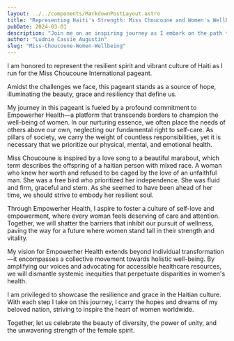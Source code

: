 ```yaml
---
layout: ../../components/MarkdownPostLayout.astro
title: "Representing Haiti's Strength: Miss Choucoune and Women's Wellbeing"
pubDate: 2024-03-01
description: "Join me on an inspiring journey as I embark on the path to the Miss Choucoune International pageant, a symbol of hope and resilience that shines a light on the rich cultural tapestry and indomitable spirit of Haiti. This pageant is more than just a contest; it is a platform for empowerment, a celebration of beauty, grace, and the unyielding strength that defines the Haitian people."
author: "Ludnie Cassie Augustin"
slug: "Miss-Choucoune-Women-Wellbeing"
---
```


I am honored to represent the resilient spirit and vibrant culture of Haiti as I run for the Miss Choucoune International pageant.

Amidst the challenges we face, this pageant stands as a source of hope, illuminating the beauty, grace and resiliency that define us.

My journey in this pageant is fueled by a profound commitment to Empowerher Health—a platform that transcends borders to champion the well-being of women.
In our nurturing essence, we often place the needs of others above our own, neglecting our fundamental right to self-care.
As pillars of society, we carry the weight of countless responsibilities, yet it is necessary that we prioritize our physical, mental, and emotional health.

Miss Choucoune is inspired by a love song to a beautiful marabout, which term describes the offspring of a haitian person with mixed race.
A woman who knew her worth and refused to be caged by the love of an unfaithful man. She was a free bird who prioritized her independence.
She was fluid and firm, graceful and stern. As she seemed to have been ahead of her time, we should strive to embody her resilient soul.

Through Empowerher Health, I aspire to foster a culture of self-love and empowerment, where every woman feels deserving of care and attention.
Together, we will shatter the barriers that inhibit our pursuit of wellness, paving the way for a future where women stand tall in their strength and vitality.

My vision for Empowerher Health extends beyond individual transformation—it encompasses a collective movement towards holistic well-being.
By amplifying our voices and advocating for accessible healthcare resources, we will dismantle systemic inequities that perpetuate disparities in women's health.

I am privileged to showcase the resilience and grace in the Haitian culture. With each step I take on this journey,
I carry the hopes and dreams of my beloved nation, striving to inspire the heart of women worldwide.

Together, let us celebrate the beauty of diversity, the power of unity, and the unwavering strength of the female spirit.
